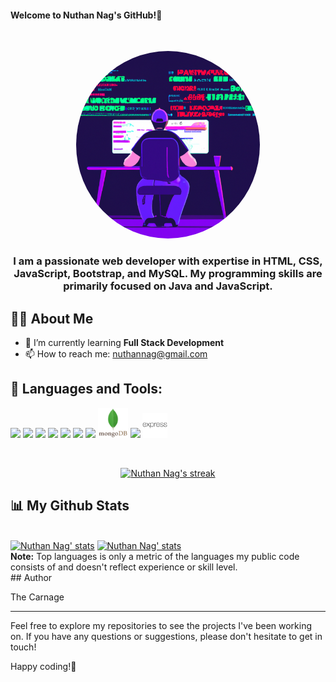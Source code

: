 #### Welcome to Nuthan Nag's GitHub!👋

<br/>
<p align="center">
  <img src="./img.png" height="300" style="border-radius:50%"/>
</p>

<h3 align="center">I am a passionate web developer with expertise in HTML, CSS, JavaScript, Bootstrap, and MySQL. My programming skills are primarily focused on Java and JavaScript.
</h3>

## 🙋‍♂️ About Me

- 🌱 I’m currently learning **Full Stack Development**
- 📫 How to reach me: nuthannag@gmail.com

## 🚀 Languages and Tools:

<p align="left"> 
    <img src="https://img.icons8.com/color/48/000000/javascript.png"/> </a> 
    <img src="https://img.icons8.com/color/48/000000/html-5.png"/> </a> 
    <img src="https://img.icons8.com/color/48/000000/css3.png"/> </a> 
    <img src="https://img.icons8.com/color/48/000000/bootstrap.png"/> </a> 
    <img src="https://img.icons8.com/color/48/000000/python.png"/> </a> 
    <img src="https://img.icons8.com/color/48/000000/nodejs.png"/> </a> 
    <img src="https://img.icons8.com/fluent/50/000000/mysql-logo.png"/> </a>
    <img src="https://raw.githubusercontent.com/devicons/devicon/master/icons/mongodb/mongodb-original-wordmark.svg" alt="mongodb" width="48" height="48"/> </a> 
    <img src="https://img.icons8.com/color/48/000000/git.png"/> </a> 
    <img src="https://raw.githubusercontent.com/devicons/devicon/master/icons/express/express-original-wordmark.svg" alt="express" width="40" height="40"/> </a>
</p>

<br/>

<p align="center">
     <a href="https://github.com/carnage111/github-readme-streak-stats">
        <img title="🔥 Get streak stats for your profile at git.io/streak-stats" alt="Nuthan Nag's streak" src="https://github-readme-streak-stats.herokuapp.com/?user=carnage111&theme=black-ice&hide_border=true&stroke=0000&background=060A0CD0"/>
    </a>
</p>


## 📊 My Github Stats

  <br/>
    <a href="https://github.com/carnage111/github-readme-stats"><img alt="Nuthan Nag' stats" src="https://github-readme-stats.vercel.app/api?username=carnage111&show_icons=true&count_private=true&theme=react&hide_border=true&bg_color=0D1117" /></a>
    <a href="https://github.com/carnage111/github-readme-stats"><img alt="Nuthan Nag' stats" src="https://github-readme-stats.vercel.app/api/top-langs/?username=carnage111&langs_count=8&count_private=true&layout=compact&theme=react&hide_border=true&bg_color=0D1117" /></a>
  <br/>
  <b>Note:</b> Top languages is only a metric of the languages my public code consists of and doesn't reflect experience or skill level.

<br/>
## Author

The Carnage

---

Feel free to explore my repositories to see the projects I've been working on. If you have any questions or suggestions, please don't hesitate to get in touch!

Happy coding!🚀

<br/>
